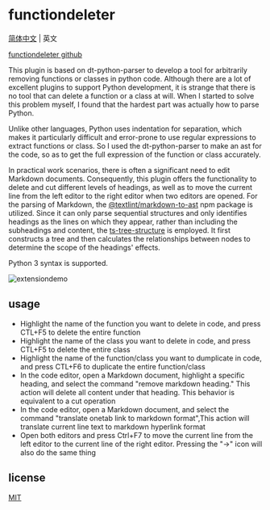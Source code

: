 # functiondeleter

[简体中文](./README-zh_CN.md) | 英文

[functiondeleter github](https://github.com/tianbinraindrop/functiondeleter)

This plugin is based on dt-python-parser to develop a tool for arbitrarily removing functions or classes in python code. Although there are a lot of excellent plugins to support Python development, it is strange that there is no tool that can delete a function or a class at will. When I started to solve this problem myself, I found that the hardest part was actually how to parse Python.

Unlike other languages, Python uses indentation for separation, which makes it particularly difficult and error-prone to use regular expressions to extract functions or class. So I used the dt-python-parser to make an ast for the code, so as to get the full expression of the function or class accurately.

In practical work scenarios, there is often a significant need to edit Markdown documents. Consequently, this plugin offers the functionality to delete and cut different levels of headings, as well as to move the current line from the left editor to the right editor when two editors are opened. For the parsing of Markdown, the [@textlint/markdown-to-ast](https://www.npmjs.com/package/@textlint/markdown-to-ast?activeTab=readme) npm package is utilized. Since it can only parse sequential structures and only identifies headings as the lines on which they appear, rather than including the subheadings and content, the [ts-tree-structure](https://github.com/gentamura/ts-tree-structure) is employed. It first constructs a tree and then calculates the relationships between nodes to determine the scope of the headings' effects.

Python 3 syntax is supported.

![extensiondemo](extension.gif)

## usage

* Highlight the name of the function you want to delete in code, and press CTL+F5 to delete the entire function
* Highlight the name of the class you want to delete in code, and press CTL+F5 to delete the entire class
* Highlight the name of the function/class you want to dumplicate in code, and press CTL+F6 to duplicate the entire function/class
* In the code editor, open a Markdown document, highlight a specific heading, and select the command "remove markdown heading." This action will delete all content under that heading. This behavior is equivalent to a cut operation
* In the code editor, open a Markdown document, and select the command "translate onetab link to markdown format",This action will translate current line text to markdown hyperlink format
* Open both editors and press Ctrl+F7 to move the current line from the left editor to the current line of the right editor. Pressing the "->" icon will also do the same thing

## license

[MIT](./LICENSE)
